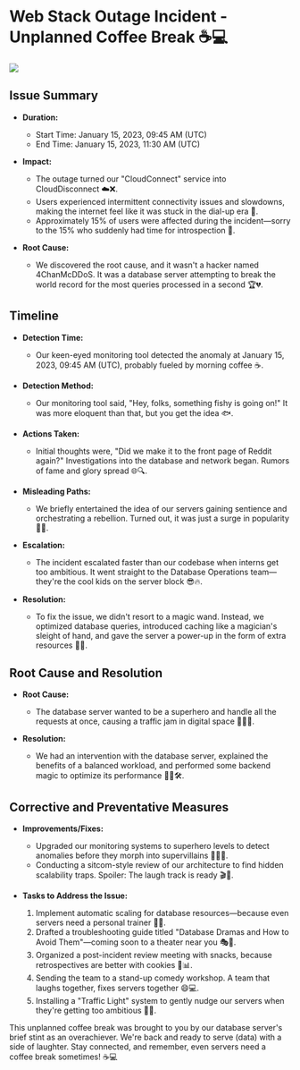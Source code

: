 # Web Stack Outage Incident - Unplanned Coffee Break ☕💻

![](https://media1.tenor.com/m/cvqQMzSA_tkAAAAC/coffee-shop.gif)

## Issue Summary

- **Duration:**
  - Start Time: January 15, 2023, 09:45 AM (UTC)
  - End Time: January 15, 2023, 11:30 AM (UTC)

- **Impact:**
  - The outage turned our "CloudConnect" service into CloudDisconnect ☁️❌.
  - Users experienced intermittent connectivity issues and slowdowns, making the internet feel like it was stuck in the dial-up era 📠.
  - Approximately 15% of users were affected during the incident—sorry to the 15% who suddenly had time for introspection 🤷.

- **Root Cause:**
  - We discovered the root cause, and it wasn't a hacker named 4ChanMcDDoS. It was a database server attempting to break the world record for the most queries processed in a second 🏆💔.

## Timeline

- **Detection Time:**
  - Our keen-eyed monitoring tool detected the anomaly at January 15, 2023, 09:45 AM (UTC), probably fueled by morning coffee ☕.

- **Detection Method:**
  - Our monitoring tool said, "Hey, folks, something fishy is going on!" It was more eloquent than that, but you get the idea 🐟.

- **Actions Taken:**
  - Initial thoughts were, "Did we make it to the front page of Reddit again?" Investigations into the database and network began. Rumors of fame and glory spread 🌐🔍.

- **Misleading Paths:**
  - We briefly entertained the idea of our servers gaining sentience and orchestrating a rebellion. Turned out, it was just a surge in popularity 🤖🚫.

- **Escalation:**
  - The incident escalated faster than our codebase when interns get too ambitious. It went straight to the Database Operations team—they're the cool kids on the server block 😎🔥.

- **Resolution:**
  - To fix the issue, we didn't resort to a magic wand. Instead, we optimized database queries, introduced caching like a magician's sleight of hand, and gave the server a power-up in the form of extra resources 🎩✨.

## Root Cause and Resolution

- **Root Cause:**
  - The database server wanted to be a superhero and handle all the requests at once, causing a traffic jam in digital space 🦸‍♂️🚥.

- **Resolution:**
  - We had an intervention with the database server, explained the benefits of a balanced workload, and performed some backend magic to optimize its performance 🧙‍♂️🛠️.

## Corrective and Preventative Measures

- **Improvements/Fixes:**
  - Upgraded our monitoring systems to superhero levels to detect anomalies before they morph into supervillains 🦸‍♀️🚨.
  - Conducting a sitcom-style review of our architecture to find hidden scalability traps. Spoiler: The laugh track is ready 🎬🤣.

- **Tasks to Address the Issue:**
  1. Implement automatic scaling for database resources—because even servers need a personal trainer 💪🔄.
  2. Drafted a troubleshooting guide titled "Database Dramas and How to Avoid Them"—coming soon to a theater near you 🎭📜.
  3. Organized a post-incident review meeting with snacks, because retrospectives are better with cookies 🍪📊.
  4. Sending the team to a stand-up comedy workshop. A team that laughs together, fixes servers together 😄💻.
  5. Installing a "Traffic Light" system to gently nudge our servers when they're getting too ambitious 🚦🚀.

This unplanned coffee break was brought to you by our database server's brief stint as an overachiever. We're back and ready to serve (data) with a side of laughter. Stay connected, and remember, even servers need a coffee break sometimes! ☕💻

